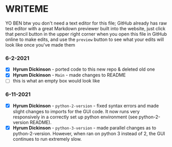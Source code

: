 # WRITEME
YO BEN btw you don't need a text editor for this file; GitHub already has raw test editor with a great Markdown previewer built into the website,
just click that pencil button in the upper right corner when you open this file in GitHub online to make edits, and use the `preview` button to see what your edits will look like once you've made them

### 6-2-2021
- [X] **Hyrum Dickinson** - ported code to this new repo & deleted old one
- [X] **Hyrum Dickinson** - `Main` - made changes to README
- [ ] this is what an empty box would look like

### 6-11-2021
- [X] **Hyrum Dickinson** - `python-2-version` - fixed syntax errors and made slight changes to imports for the GUI code. It now runs very responsively in a correctly set up python environment (see python-2-version README). 
- [X] **Hyrum Dickinson** - `python-3-version` - made parallel changes as to python-2-version. However, when ran on python 3 instead of 2, the GUI continues to run extremely slow. 
